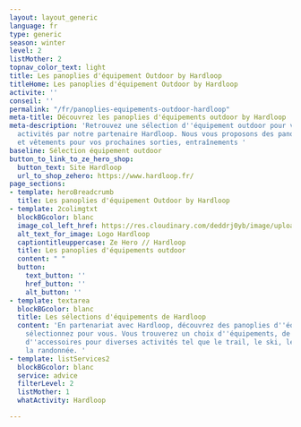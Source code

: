 ```yaml
---
layout: layout_generic
language: fr
type: generic
season: winter
level: 2
listMother: 2
topnav_color_text: light
title: Les panoplies d'équipement Outdoor by Hardloop
titleHome: Les panoplies d'équipement Outdoor by Hardloop
activite: ''
conseil: ''
permalink: "/fr/panoplies-equipements-outdoor-hardloop"
meta-title: Découvrez les panoplies d'équipements outdoor by Hardloop
meta-description: 'Retrouvez une sélection d''équipement outdoor pour vos prochaine
  activités par notre partenaire Hardloop. Nous vous proposons des panoplies d''équipements
  et vêtements pour vos prochaines sorties, entraînements '
baseline: Sélection équipement outdoor
button_to_link_to_ze_hero_shop:
  button_text: Site Hardloop
  url_to_shop_zehero: https://www.hardloop.fr/
page_sections:
- template: heroBreadcrumb
  title: Les panoplies d'équipement Outdoor by Hardloop
- template: 2colimgtxt
  blockBGcolor: blanc
  image_col_left_href: https://res.cloudinary.com/deddrj0yb/image/upload/v1661841508/website/Hardloop/1547938_932944156724936_4729232105917545800_o.jpg
  alt_text_for_image: Logo Hardloop
  captiontitleuppercase: Ze Hero // Hardloop
  title: Les panoplies d'équipements outdoor
  content: " "
  button:
    text_button: ''
    href_button: ''
    alt_button: ''
- template: textarea
  blockBGcolor: blanc
  title: Les sélections d'équipements de Hardloop
  content: 'En partenariat avec Hardloop, découvrez des panoplies d''équipements outdoor
    sélectionnez pour vous. Vous trouverez un choix d''équipements, de vêtements et
    d''accessoires pour diverses activités tel que le trail, le ski, le snowboard,
    la randonnée. '
- template: listServices2
  blockBGcolor: blanc
  service: advice
  filterLevel: 2
  listMother: 1
  whatActivity: Hardloop

---
```

